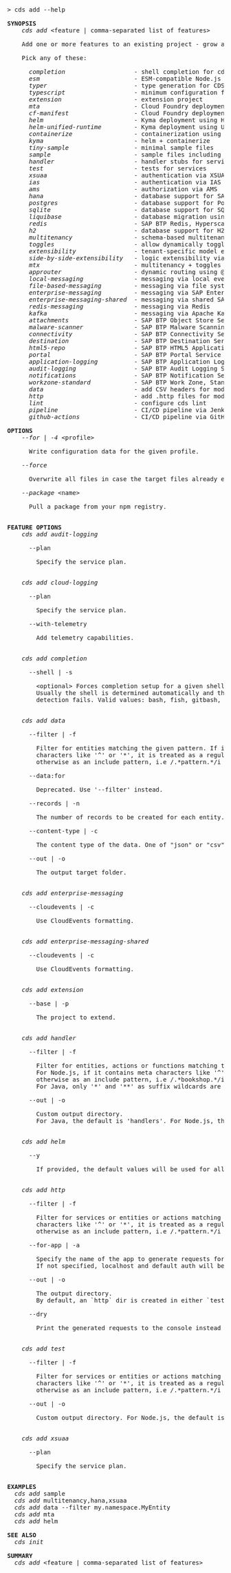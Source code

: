 <!-- this file is automatically generated and updated by a github action -->
<pre class="log">
> cds add --help

<strong>SYNOPSIS</strong>
    <em>cds add</em> &lt;feature | comma-separated list of features&gt;

    Add one or more features to an existing project - grow as you go.

    Pick any of these:

      <em>completion</em>                   - shell completion for cds commands
      <em>esm</em>                          - ESM-compatible Node.js project
      <em>typer</em>                        - type generation for CDS models
      <em>typescript</em>                   - minimum configuration for a bare TypeScript project
      <em>extension</em>                    - extension project
      <em>mta</em>                          - Cloud Foundry deployment using mta.yaml
      <em>cf-manifest</em>                  - Cloud Foundry deployment using manifest files
      <em>helm</em>                         - Kyma deployment using Helm charts
      <em>helm-unified-runtime</em>         - Kyma deployment using Unified Runtime Helm charts
      <em>containerize</em>                 - containerization using ctz CLI
      <em>kyma</em>                         - helm + containerize
      <em>tiny-sample</em>                  - minimal sample files
      <em>sample</em>                       - sample files including Fiori UI
      <em>handler</em>                      - handler stubs for service entities, actions and functions
      <em>test</em>                         - tests for services
      <em>xsuaa</em>                        - authentication via XSUAA
      <em>ias</em>                          - authentication via IAS
      <em>ams</em>                          - authorization via AMS
      <em>hana</em>                         - database support for SAP HANA
      <em>postgres</em>                     - database support for PostgreSQL
      <em>sqlite</em>                       - database support for SQLite
      <em>liquibase</em>                    - database migration using Liquibase
      <em>redis</em>                        - SAP BTP Redis, Hyperscaler Option
      <em>h2</em>                           - database support for H2
      <em>multitenancy</em>                 - schema-based multitenancy support
      <em>toggles</em>                      - allow dynamically toggled features
      <em>extensibility</em>                - tenant-specific model extensibility
      <em>side-by-side-extensibility</em>   - logic extensibility via extension points
      <em>mtx</em>                          - multitenancy + toggles + extensibility
      <em>approuter</em>                    - dynamic routing using @sap/approuter
      <em>local-messaging</em>              - messaging via local event bus
      <em>file-based-messaging</em>         - messaging via file system
      <em>enterprise-messaging</em>         - messaging via SAP Enterprise Messaging
      <em>enterprise-messaging-shared</em>  - messaging via shared SAP Enterprise Messaging
      <em>redis-messaging</em>              - messaging via Redis
      <em>kafka</em>                        - messaging via Apache Kafka
      <em>attachments</em>                  - SAP BTP Object Store Service
      <em>malware-scanner</em>              - SAP BTP Malware Scanning Service
      <em>connectivity</em>                 - SAP BTP Connectivity Service
      <em>destination</em>                  - SAP BTP Destination Service
      <em>html5-repo</em>                   - SAP BTP HTML5 Application Repository
      <em>portal</em>                       - SAP BTP Portal Service
      <em>application-logging</em>          - SAP BTP Application Logging Service
      <em>audit-logging</em>                - SAP BTP Audit Logging Service
      <em>notifications</em>                - SAP BTP Notification Service
      <em>workzone-standard</em>            - SAP BTP Work Zone, Standard Edition
      <em>data</em>                         - add CSV headers for modeled entities
      <em>http</em>                         - add .http files for modeled services
      <em>lint</em>                         - configure cds lint
      <em>pipeline</em>                     - CI/CD pipeline via Jenkins (Piper)
      <em>github-actions</em>               - CI/CD pipeline via GitHub Actions

<strong>OPTIONS</strong>
    <em>--for | -4</em> &lt;profile&gt;

      Write configuration data for the given profile.

    <em>--force</em>

      Overwrite all files in case the target files already exist.

    <em>--package</em> &lt;name&gt;

      Pull a package from your npm registry.


<strong>FEATURE OPTIONS</strong>
    <em>cds add audit-logging</em>

      --plan

        Specify the service plan.


    <em>cds add cloud-logging</em>

      --plan

        Specify the service plan.

      --with-telemetry

        Add telemetry capabilities.


    <em>cds add completion</em>

      --shell | -s

        &lt;optional&gt; Forces completion setup for a given shell and disables auto detection.
        Usually the shell is determined automatically and this is only for cases where the automatic
        detection fails. Valid values: bash, fish, gitbash, ps, zsh.


    <em>cds add data</em>

      --filter | -f

        Filter for entities matching the given pattern. If it contains meta
        characters like '^' or '*', it is treated as a regular expression,
        otherwise as an include pattern, i.e /.*pattern.*/i

      --data:for

        Deprecated. Use '--filter' instead.

      --records | -n

        The number of records to be created for each entity.

      --content-type | -c

        The content type of the data. One of "json" or "csv".

      --out | -o

        The output target folder.


    <em>cds add enterprise-messaging</em>

      --cloudevents | -c

        Use CloudEvents formatting.


    <em>cds add enterprise-messaging-shared</em>

      --cloudevents | -c

        Use CloudEvents formatting.


    <em>cds add extension</em>

      --base | -p

        The project to extend.


    <em>cds add handler</em>

      --filter | -f

        Filter for entities, actions or functions matching the given pattern.
        For Node.js, if it contains meta characters like '^' or '*', it is treated as a regular expression,
        otherwise as an include pattern, i.e /.*bookshop.*/i
        For Java, only '*' and '**' as suffix wildcards are allowed, as in 'my.bookshop.*' or 'my.**'

      --out | -o

        Custom output directory.
        For Java, the default is 'handlers'. For Node.js, the default is 'srv'.


    <em>cds add helm</em>

      --y

        If provided, the default values will be used for all prompts.


    <em>cds add http</em>

      --filter | -f

        Filter for services or entities or actions matching the given pattern. If it contains meta
        characters like '^' or '*', it is treated as a regular expression,
        otherwise as an include pattern, i.e /.*pattern.*/i

      --for-app | -a

        Specify the name of the app to generate requests for.
        If not specified, localhost and default auth will be used.

      --out | -o

        The output directory.
        By default, an `http` dir is created in either `test/`, `tests/`, `__tests__/`, or at the root level.

      --dry

        Print the generated requests to the console instead of writing them to a file.


    <em>cds add test</em>

      --filter | -f

        Filter for services or entities or actions matching the given pattern. If it contains meta
        characters like '^' or '*', it is treated as a regular expression,
        otherwise as an include pattern, i.e /.*pattern.*/i

      --out | -o

        Custom output directory. For Node.js, the default is 'test'.


    <em>cds add xsuaa</em>

      --plan

        Specify the service plan.


<strong>EXAMPLES</strong>
  <em>cds add</em> sample
  <em>cds add</em> multitenancy,hana,xsuaa
  <em>cds add</em> data --filter my.namespace.MyEntity
  <em>cds add</em> mta
  <em>cds add</em> helm

<strong>SEE ALSO</strong>
  <em>cds init</em>

<strong>SUMMARY</strong>
  <em>cds add</em> &lt;feature | comma-separated list of features&gt;
</pre>
